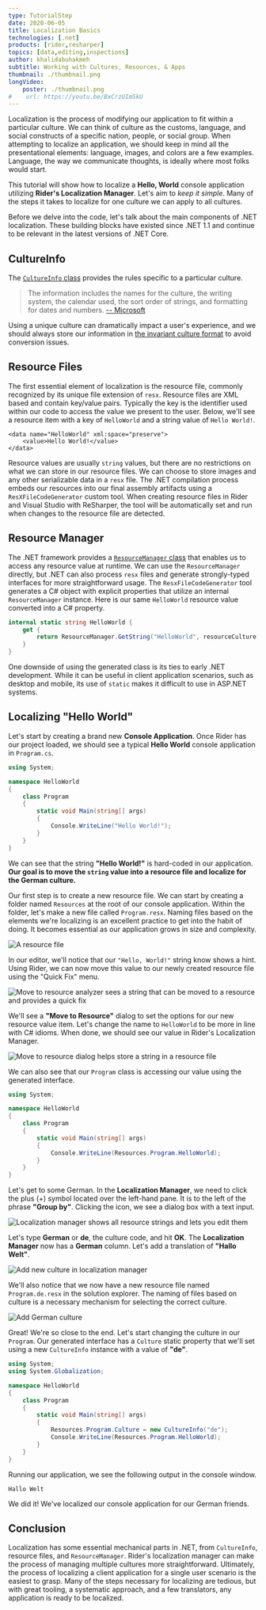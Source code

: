 ```yaml
---
type: TutorialStep
date: 2020-06-05
title: Localization Basics
technologies: [.net]
products: [rider,resharper]
topics: [data,editing,inspections]
author: khalidabuhakmeh
subtitle: Working with Cultures, Resources, & Apps
thumbnail: ./thumbnail.png
longVideo: 
    poster: ./thumbnail.png
#    url: https://youtu.be/BxCrzUIm5kU
---
```


Localization is the process of modifying our application to fit within a particular culture. We can think of culture as the customs, language, and social constructs of a specific nation, people, or social group. When attempting to localize an application, we should keep in mind all the presentational elements: language, images, and colors are a few examples. Language, the way we communicate thoughts, is ideally where most folks would start.

This tutorial will show how to localize a **Hello, World** console application utilizing **Rider's Localization Manager**.  Let's aim to _keep it simple_. Many of the steps it takes to localize for one culture we can apply to all cultures.

Before we delve into the code, let's talk about the main components of .NET localization. These building blocks have existed since .NET 1.1 and continue to be relevant in the latest versions of .NET Core.

## CultureInfo

The [`CultureInfo` class](https://docs.microsoft.com/en-us/dotnet/api/system.globalization.cultureinfo) provides the rules specific to a particular culture. 

> The information includes the names for the culture, the writing system, the calendar used, the sort order of strings, and formatting for dates and numbers. [-- Microsoft](https://docs.microsoft.com/en-us/dotnet/api/system.globalization.cultureinfo)

Using a unique culture can dramatically impact a user's experience, and we should always store our information in [the invariant culture format](https://docs.microsoft.com/en-us/dotnet/api/system.globalization.cultureinfo.invariantculture?view=netcore-3.1) to avoid conversion issues.

## Resource Files

The first essential element of localization is the resource file, commonly recognized by its unique file extension of `resx`. Resource files are XML based and contain key/value pairs. Typically the key is the identifier used within our code to access the value we present to the user. Below, we'll see a resource item with a key of `HelloWorld` and a string value of `Hello World!`.

```console
<data name="HelloWorld" xml:space="preserve">
    <value>Hello World!</value>
</data>
```

Resource values are usually `string` values, but there are no restrictions on what we can store in our resource files. We can choose to store images and any other serializable data in a `resx` file. The .NET compilation process embeds our resources into our final assembly artifacts using a `ResXFileCodeGenerator` custom tool. When creating resource files in Rider and Visual Studio with ReSharper, the tool will be automatically set and run when changes to the resource file are detected.

## Resource Manager

The .NET framework provides a [`ResourceManager` class](https://docs.microsoft.com/en-us/dotnet/api/system.resources.resourcemanager) that enables us to access any resource value at runtime. We can use the `ResourceManager` directly, but .NET can also process `resx` files and generate strongly-typed interfaces for more straightforward usage. The `ResxFileCodeGenerator` tool generates a C# object with explicit properties that utilize an internal `ResourceManager` instance. Here is our same `HelloWorld` resource value converted into a C# property.

```c#
internal static string HelloWorld {
    get {
        return ResourceManager.GetString("HelloWorld", resourceCulture);
    }
}
```

One downside of using the generated class is its ties to early .NET development. While it can be useful in client application scenarios, such as desktop and mobile, its use of `static` makes it difficult to use in ASP.NET systems.

## Localizing "Hello World"

Let's start by creating a brand new **Console Application**. Once Rider has our project loaded, we should see a typical **Hello World** console application in `Program.cs`.

```csharp
using System;

namespace HelloWorld
{
    class Program
    {
        static void Main(string[] args)
        {
            Console.WriteLine("Hello World!");
        }
    }
}
```

We can see that the string **"Hello World!"** is hard-coded in our application. **Our goal is to move the `string` value into a resource file and localize for the German culture.**

Our first step is to create a new resource file. We can start by creating a folder named `Resources` at the root of our console application. Within the folder, let's make a new file called `Program.resx`. Naming files based on the elements we're localizing is an excellent practice to get into the habit of doing. It becomes essential as our application grows in size and complexity.

![A resource file](1-resource-file.png)

In our editor, we'll notice that our `"Hello, World!"` string know shows a hint. Using Rider, we can now move this value to our newly created resource file using the "Quick Fix" menu.

![Move to resource analyzer sees a string that can be moved to a resource and provides a quick fix](2-quick-fix.png)

We'll see a **"Move to Resource"** dialog to set the options for our new resource value item. Let's change the name to `HelloWorld` to be more in line with C# idioms. When done, we should see our value in Rider's Localization Manager. 

![Move to resource dialog helps store a string in a resource file](3-move-to-resource-dialog.png)

We can also see that our `Program` class is accessing our value using the generated interface.

```c#
using System;

namespace HelloWorld
{
    class Program
    {
        static void Main(string[] args)
        {
            Console.WriteLine(Resources.Program.HelloWorld);
        }
    }
}
```

Let's get to some German. In the **Localization Manager**, we need to click the plus (+) symbol located over the left-hand pane. It is to the left of the phrase **"Group by"**. Clicking the icon, we see a dialog box with a text input. 

![Localization manager shows all resource strings and lets you edit them](4-localization-manager.png)

Let's type **German** or **de**, the culture code, and hit **OK**. The **Localization Manager** now has a **German** column. Let's add a translation of **"Hallo Welt"**.

![Add new culture in localization manager](5-add-new-culture.png)

We'll also notice that we now have a new resource file named `Program.de.resx` in the solution explorer. The naming of files based on culture is a necessary mechanism for selecting the correct culture.

![Add German culture](6-german-culture.png)

Great! We're so close to the end. Let's start changing the culture in our `Program`. Our generated interface has a `Culture` static property that we'll set using a new `CultureInfo` instance with a value of **"de"**.

```c#
using System;
using System.Globalization;

namespace HelloWorld
{
    class Program
    {
        static void Main(string[] args)
        {
            Resources.Program.Culture = new CultureInfo("de");
            Console.WriteLine(Resources.Program.HelloWorld);
        }
    }
}
```

Running our application, we see the following output in the console window.

```console
Hallo Welt
```

We did it! We've localized our console application for our German friends.

## Conclusion

Localization has some essential mechanical parts in .NET, from `CultureInfo`, resource files, and `ResourceManager`. Rider's localization manager can make the process of managing multiple cultures more straightforward. Ultimately, the process of localizing a client application for a single user scenario is the easiest to grasp. Many of the steps necessary for localizing are tedious, but with great tooling, a systematic approach, and a few translators, any application is ready to be localized.
